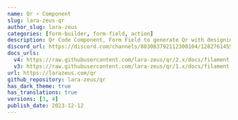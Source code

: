 ```yaml
---
name: Qr ⚡️ Component
slug: lara-zeus-qr
author_slug: lara-zeus
categories: [form-builder, form-field, action]
description: Qr Code Component, Form Field to generate Qr with designing options.
discord_url: https://discord.com/channels/883083792112300104/1282761455896363068
docs_urls:
  v4: https://raw.githubusercontent.com/lara-zeus/qr/2.x/docs/filament.md
  v3: https://raw.githubusercontent.com/lara-zeus/qr/1.x/docs/filament.md
url: https://larazeus.com/qr
github_repository: lara-zeus/qr
has_dark_theme: true
has_translations: true
versions: [3, 4]
publish_date: 2023-12-12
---
```

